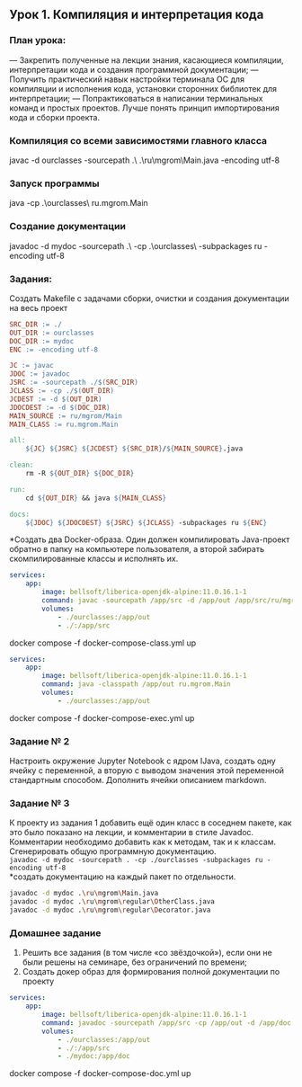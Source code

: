 ## Урок 1. Компиляция и интерпретация кода

### План урока:
— Закрепить полученные на лекции знания, касающиеся компиляции, интерпретации кода и создания программной документации;
— Получить практический навык настройки терминала ОС для компиляции и исполнения кода, установки сторонних библиотек для интерпретации;
— Попрактиковаться в написании терминальных команд и простых проектов. Лучше понять принцип импортирования кода и сборки проекта.

### Компиляция со всеми зависимостями главного класса
javac -d ourclasses -sourcepath .\ .\ru\mgrom\Main.java -encoding utf-8
### Запуск программы
java -cp .\ourclasses\ ru.mgrom.Main
### Создание документации
javadoc -d mydoc -sourcepath .\ -cp .\ourclasses\ -subpackages ru -encoding utf-8

### Задания:
Создать Makefile с задачами сборки, очистки и создания документации на весь проект
```Makefile
SRC_DIR := ./
OUT_DIR := ourclasses
DOC_DIR := mydoc
ENC := -encoding utf-8

JC := javac
JDOC := javadoc
JSRC := -sourcepath ./$(SRC_DIR)
JCLASS := -cp ./$(OUT_DIR)
JCDEST := -d $(OUT_DIR)
JDOCDEST := -d $(DOC_DIR)
MAIN_SOURCE := ru/mgrom/Main
MAIN_CLASS := ru.mgrom.Main

all:
	${JC} ${JSRC} ${JCDEST} ${SRC_DIR}/${MAIN_SOURCE}.java

clean:
	rm -R ${OUT_DIR} ${DOC_DIR}

run:
	cd ${OUT_DIR} && java ${MAIN_CLASS}

docs:
	${JDOC} ${JDOCDEST} ${JSRC} ${JCLASS} -subpackages ru ${ENC}
```
*Создать два Docker-образа. Один должен компилировать Java-проект обратно в папку на компьютере пользователя, а второй забирать скомпилированные классы и исполнять их.
```yml
services:
    app:
        image: bellsoft/liberica-openjdk-alpine:11.0.16.1-1
        command: javac -sourcepath /app/src -d /app/out /app/src/ru/mgrom/Main.java
        volumes:
            - ./ourclasses:/app/out
            - ./:/app/src
```
docker compose -f docker-compose-class.yml up
```yml
services:
    app:
        image: bellsoft/liberica-openjdk-alpine:11.0.16.1-1
        command: java -classpath /app/out ru.mgrom.Main
        volumes:
            - ./ourclasses:/app/out
```
docker compose -f docker-compose-exec.yml up

### Задание № 2
Настроить окружение Jupyter Notebook с ядром IJava, создать одну ячейку с переменной, а вторую с выводом значения этой переменной стандартным способом. Дополнить ячейки описанием markdown.

### Задание № 3
К проекту из задания 1 добавить ещё один класс в соседнем пакете, как это было показано на лекции, и комментарии в стиле Javadoc. Комментарии необходимо добавить как к методам, так и к классам. Сгенерировать общую программную документацию.  
`javadoc -d mydoc -sourcepath . -cp ./ourclasses -subpackages ru -encoding utf-8`  
*создать документацию на каждый пакет по отдельности. 
```bash
javadoc -d mydoc .\ru\mgrom\Main.java
javadoc -d mydoc .\ru\mgrom\regular\OtherClass.java
javadoc -d mydoc .\ru\mgrom\regular\Decorator.java
```

### Домашнее задание
1. Решить все задания (в том числе «со звёздочкой»), если они не были решены на семинаре, без ограничений по времени;
2. Создать докер образ для формирования полной документации по проекту
```yml
services:
    app:
        image: bellsoft/liberica-openjdk-alpine:11.0.16.1-1
        command: javadoc -sourcepath /app/src -cp /app/out -d /app/doc -subpackages ru
        volumes:
            - ./ourclasses:/app/out
            - ./:/app/src
            - ./mydoc:/app/doc
```
docker compose -f docker-compose-doc.yml up